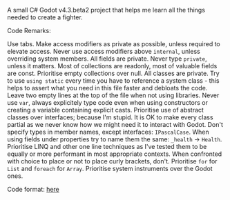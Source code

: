 A small C# Godot v4.3.beta2 project that helps me learn all the things needed to create a fighter.

Code Remarks:

Use tabs.
Make access modifiers as private as possible, unless required to elevate access.
Never use access modifiers above `internal`, unless overriding system members.
All fields are private.
Never type `private`, unless it matters.
Most of collections are readonly, most of valuable fields are const.
Prioritise empty collections over null.
All classes are private.
Try to use `using static` every time you have to reference a system class - this helps to assert what you need in this file faster and debloats the code.
Leave two empty lines at the top of the file when not using libraries.
Never use `var`, always explicitely type code even when using constructors or creating a variable containing explicit casts.
Prioritise use of abstract classes over interfaces; because I'm stupid.
It is OK to make every class partial as we never know how we might need it to interact with Godot.
Don't specify types in member names, except interfaces: `IPascalCase`.
When using fields under properties try to name them the same: `_health` -> `Health`.
Prioritise LINQ and other one line techniques as I've tested them to be equally or more performant in most appropriate contexts.
When confronted with choice to place or not to place curly brackets, don't.
Prioritise `for` for `List` and `foreach` for `Array`.
Prioritise system instruments over the Godot ones.


Code format: [here](CodeExample.cs)
